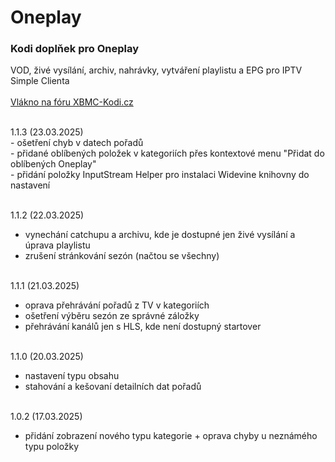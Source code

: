 <h1>Oneplay</h1>
<p>
<h3>Kodi doplňek pro Oneplay</h3>
<p>
VOD, živé vysílání, archiv, nahrávky, vytváření playlistu a EPG pro IPTV Simple Clienta<br><br>
<a href="https://www.xbmc-kodi.cz/prispevek-oneplay">Vlákno na fóru XBMC-Kodi.cz</a><br><br>
</p>
<p>
1.1.3 (23.03.2025)<br>
- ošetření chyb v datech pořadů<br>
- přidané oblíbených položek v kategoriích přes kontextové menu "Přidat do oblíbených Oneplay"<br>
- přidání položky InputStream Helper pro instalaci Widevine knihovny do nastavení<br><br>

1.1.2 (22.03.2025)<br>
- vynechání catchupu a archivu, kde je dostupné jen živé vysílání a úprava playlistu<br>
- zrušení stránkování sezón (načtou se všechny)<br><br>

1.1.1 (21.03.2025)<br>
- oprava přehrávání pořadů z TV v kategoriích<br>
- ošetření výběru sezón ze správné záložky<br>
- přehrávání kanálů jen s HLS, kde není dostupný startover<br><br>

1.1.0 (20.03.2025)<br>
- nastavení typu obsahu<br>
- stahování a kešovaní detailních dat pořadů<br><br>

1.0.2 (17.03.2025)<br>
- přidání zobrazení nového typu kategorie + oprava chyby u neznámého typu položky<br><br>
</p>
